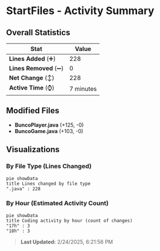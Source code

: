 # StartFiles - Activity Summary 

## Overall Statistics

| Stat                   | Value                                                             |
| ---------------------- | ----------------------------------------------------------------- |
| **Lines Added** (➕)   | 228                                          |
| **Lines Removed** (➖) | 0                                        |
| **Net Change** (↕)    | 228                |
| **Active Time** (⌚)   | 7 minutes |


## Modified Files
- **BuncoPlayer.java** (+125, -0)
- **BuncoGame.java** (+103, -0)

## Visualizations

### By File Type (Lines Changed)

```mermaid
pie showData
title Lines changed by file type
".java" : 228
```

### By Hour (Estimated Activity Count)

```mermaid
pie showData
title Coding activity by hour (count of changes)
"17h" : 3
"18h" : 3
```


> **Last Updated:** 2/24/2025, 6:21:56 PM